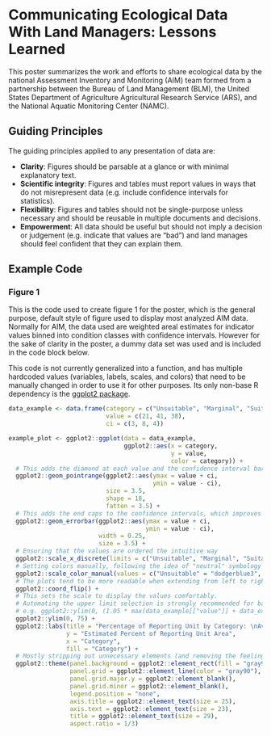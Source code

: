 # Communicating Ecological Data With Land Managers: Lessons Learned
This poster summarizes the work and efforts to share ecological data by the national Assessment Inventory and Monitoring (AIM) team formed from a partnership between the Bureau of Land Management (BLM), the United States Department of Agriculture Agricultural Research Service (ARS), and the National Aquatic Monitoring Center (NAMC).

## Guiding Principles
The guiding principles applied to any presentation of data are:
* **Clarity**: Figures should be parsable at a glance or with minimal explanatory text.
* **Scientific integrity**: Figures and tables must report values in ways that do not misrepresent data (e.g. include confidence intervals for statistics).
* **Flexibility**: Figures and tables should not be single-purpose unless necessary and should be reusable in multiple documents and decisions.
* **Empowerment**: All data should be useful but should not imply a decision or judgement (e.g. indicate that values are “bad”) and land manages should feel confident that they can explain them.

## Example Code
### Figure 1
This is the code used to create figure 1 for the poster, which is the general purpose, default style of figure used to display most analyzed AIM data. Normally for AIM, the data used are weighted areal estimates for indicator values binned into condition classes with confidence intervals. However for the sake of clarity in the poster, a dummy data set was used and is included in the code block below.

This code is not currently generalized into a function, and has multiple hardcoded values (variables, labels, scales, and colors) that need to be manually changed in order to use it for other purposes. Its only non-base R dependency is the [ggplot2 package](https://ggplot2.tidyverse.org/).
``` r
data_example <- data.frame(category = c("Unsuitable", "Marginal", "Suitable"),
                           value = c(21, 41, 38),
                           ci = c(3, 8, 4))

example_plot <- ggplot2::ggplot(data = data_example,
                                ggplot2::aes(x = category,
                                             y = value,
                                             color = category)) +
  # This adds the diamond at each value and the confidence interval bars extending from them
  ggplot2::geom_pointrange(ggplot2::aes(ymax = value + ci,
                                        ymin = value - ci),
                           size = 3.5,
                           shape = 18,
                           fatten = 3.5) +
  # This adds the end caps to the confidence intervals, which improves legibility
  ggplot2::geom_errorbar(ggplot2::aes(ymax = value + ci,
                                      ymin = value - ci),
                         width = 0.25,
                         size = 3.5) +
  # Ensuring that the values are ordered the intuitive way
  ggplot2::scale_x_discrete(limits = c("Unsuitable", "Marginal", "Suitable")) +
  # Setting colors manually, following the idea of "neutral" symbology
  ggplot2::scale_color_manual(values = c("Unsuitable" = "dodgerblue3", "Marginal" = "darkslategray4", "Suitable" = "goldenrod1")) +
  # The plots tend to be more readable when extending from left to right, rather than bottom to top
  ggplot2::coord_flip() +
  # This sets the scale to display the values comfortably.
  # Automating the upper limit selection is strongly recommended for batching figures
  # e.g. ggplot2::ylim(0, (1.05 * max(data_example[["value"]] + data_example[["ci"]])))
  ggplot2::ylim(0, 75) +
  ggplot2::labs(title = "Percentage of Reporting Unit by Category: \nAverage Sagebrush Height (cm, 80% conf.)",
                y = "Estimated Percent of Reporting Unit Area",
                x = "Category",
                fill = "Category") +
  # Mostly stripping out unnecessary elements (and removing the feeling of "default ggplot figure")
  ggplot2::theme(panel.background = ggplot2::element_rect(fill = "gray95"),
                 panel.grid = ggplot2::element_line(color = "gray90"),
                 panel.grid.major.y = ggplot2::element_blank(),
                 panel.grid.minor = ggplot2::element_blank(),
                 legend.position = "none",
                 axis.title = ggplot2::element_text(size = 25),
                 axis.text = ggplot2::element_text(size = 23),
                 title = ggplot2::element_text(size = 29),
                 aspect.ratio = 1/3)

```
